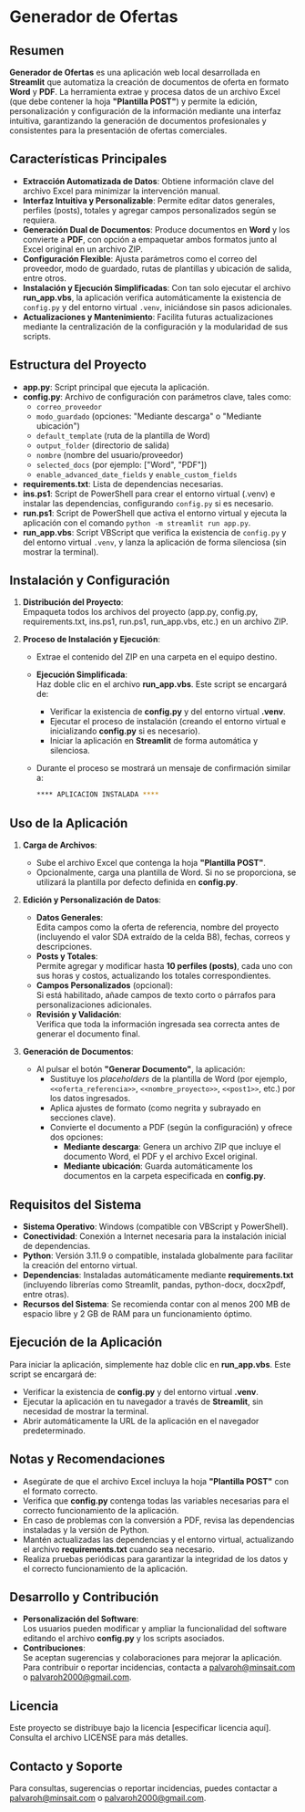 # Generador de Ofertas

## Resumen

**Generador de Ofertas** es una aplicación web local desarrollada en **Streamlit** que automatiza la creación de documentos de oferta en formato **Word** y **PDF**. La herramienta extrae y procesa datos de un archivo Excel (que debe contener la hoja **"Plantilla POST"**) y permite la edición, personalización y configuración de la información mediante una interfaz intuitiva, garantizando la generación de documentos profesionales y consistentes para la presentación de ofertas comerciales.

## Características Principales

- **Extracción Automatizada de Datos**: Obtiene información clave del archivo Excel para minimizar la intervención manual.
- **Interfaz Intuitiva y Personalizable**: Permite editar datos generales, perfiles (posts), totales y agregar campos personalizados según se requiera.
- **Generación Dual de Documentos**: Produce documentos en **Word** y los convierte a **PDF**, con opción a empaquetar ambos formatos junto al Excel original en un archivo ZIP.
- **Configuración Flexible**: Ajusta parámetros como el correo del proveedor, modo de guardado, rutas de plantillas y ubicación de salida, entre otros.
- **Instalación y Ejecución Simplificadas**: Con tan solo ejecutar el archivo **run_app.vbs**, la aplicación verifica automáticamente la existencia de `config.py` y del entorno virtual `.venv`, iniciándose sin pasos adicionales.
- **Actualizaciones y Mantenimiento**: Facilita futuras actualizaciones mediante la centralización de la configuración y la modularidad de sus scripts.

## Estructura del Proyecto

- **app.py**: Script principal que ejecuta la aplicación.
- **config.py**: Archivo de configuración con parámetros clave, tales como:
  - `correo_proveedor`
  - `modo_guardado` (opciones: "Mediante descarga" o "Mediante ubicación")
  - `default_template` (ruta de la plantilla de Word)
  - `output_folder` (directorio de salida)
  - `nombre` (nombre del usuario/proveedor)
  - `selected_docs` (por ejemplo: ["Word", "PDF"])
  - `enable_advanced_date_fields` y `enable_custom_fields`
- **requirements.txt**: Lista de dependencias necesarias.
- **ins.ps1**: Script de PowerShell para crear el entorno virtual (.venv) e instalar las dependencias, configurando `config.py` si es necesario.
- **run.ps1**: Script de PowerShell que activa el entorno virtual y ejecuta la aplicación con el comando `python -m streamlit run app.py`.
- **run_app.vbs**: Script VBScript que verifica la existencia de `config.py` y del entorno virtual `.venv`, y lanza la aplicación de forma silenciosa (sin mostrar la terminal).

## Instalación y Configuración

1. **Distribución del Proyecto**:  
   Empaqueta todos los archivos del proyecto (app.py, config.py, requirements.txt, ins.ps1, run.ps1, run_app.vbs, etc.) en un archivo ZIP.

2. **Proceso de Instalación y Ejecución**:
   - Extrae el contenido del ZIP en una carpeta en el equipo destino.
   - **Ejecución Simplificada**:  
     Haz doble clic en el archivo **run_app.vbs**. Este script se encargará de:
     - Verificar la existencia de **config.py** y del entorno virtual **.venv**.
     - Ejecutar el proceso de instalación (creando el entorno virtual e inicializando **config.py** si es necesario).
     - Iniciar la aplicación en **Streamlit** de forma automática y silenciosa.
   - Durante el proceso se mostrará un mensaje de confirmación similar a:

     ```bash
     **** APLICACION INSTALADA ****
     ```

## Uso de la Aplicación

1. **Carga de Archivos**:
   - Sube el archivo Excel que contenga la hoja **"Plantilla POST"**.
   - Opcionalmente, carga una plantilla de Word. Si no se proporciona, se utilizará la plantilla por defecto definida en **config.py**.

2. **Edición y Personalización de Datos**:
   - **Datos Generales**:  
     Edita campos como la oferta de referencia, nombre del proyecto (incluyendo el valor SDA extraído de la celda B8), fechas, correos y descripciones.
   - **Posts y Totales**:  
     Permite agregar y modificar hasta **10 perfiles (posts)**, cada uno con sus horas y costos, actualizando los totales correspondientes.
   - **Campos Personalizados** (opcional):  
     Si está habilitado, añade campos de texto corto o párrafos para personalizaciones adicionales.
   - **Revisión y Validación**:  
     Verifica que toda la información ingresada sea correcta antes de generar el documento final.

3. **Generación de Documentos**:
   - Al pulsar el botón **"Generar Documento"**, la aplicación:
     - Sustituye los *placeholders* de la plantilla de Word (por ejemplo, `<<oferta_referencia>>`, `<<nombre_proyecto>>`, `<<post1>>`, etc.) por los datos ingresados.
     - Aplica ajustes de formato (como negrita y subrayado en secciones clave).
     - Convierte el documento a PDF (según la configuración) y ofrece dos opciones:
       - **Mediante descarga**: Genera un archivo ZIP que incluye el documento Word, el PDF y el archivo Excel original.
       - **Mediante ubicación**: Guarda automáticamente los documentos en la carpeta especificada en **config.py**.

## Requisitos del Sistema

- **Sistema Operativo**: Windows (compatible con VBScript y PowerShell).
- **Conectividad**: Conexión a Internet necesaria para la instalación inicial de dependencias.
- **Python**: Versión 3.11.9 o compatible, instalada globalmente para facilitar la creación del entorno virtual.
- **Dependencias**: Instaladas automáticamente mediante **requirements.txt** (incluyendo librerías como Streamlit, pandas, python-docx, docx2pdf, entre otras).
- **Recursos del Sistema**: Se recomienda contar con al menos 200 MB de espacio libre y 2 GB de RAM para un funcionamiento óptimo.

## Ejecución de la Aplicación

Para iniciar la aplicación, simplemente haz doble clic en **run_app.vbs**. Este script se encargará de:

- Verificar la existencia de **config.py** y del entorno virtual **.venv**.
- Ejecutar la aplicación en tu navegador a través de **Streamlit**, sin necesidad de mostrar la terminal.
- Abrir automáticamente la URL de la aplicación en el navegador predeterminado.

## Notas y Recomendaciones

- Asegúrate de que el archivo Excel incluya la hoja **"Plantilla POST"** con el formato correcto.
- Verifica que **config.py** contenga todas las variables necesarias para el correcto funcionamiento de la aplicación.
- En caso de problemas con la conversión a PDF, revisa las dependencias instaladas y la versión de Python.
- Mantén actualizadas las dependencias y el entorno virtual, actualizando el archivo **requirements.txt** cuando sea necesario.
- Realiza pruebas periódicas para garantizar la integridad de los datos y el correcto funcionamiento de la aplicación.

## Desarrollo y Contribución

- **Personalización del Software**:  
  Los usuarios pueden modificar y ampliar la funcionalidad del software editando el archivo **config.py** y los scripts asociados.
- **Contribuciones**:  
  Se aceptan sugerencias y colaboraciones para mejorar la aplicación. Para contribuir o reportar incidencias, contacta a <palvaroh@minsait.com> o <palvaroh2000@gmail.com>.

## Licencia

Este proyecto se distribuye bajo la licencia [especificar licencia aquí]. Consulta el archivo LICENSE para más detalles.

## Contacto y Soporte

Para consultas, sugerencias o reportar incidencias, puedes contactar a <palvaroh@minsait.com> o <palvaroh2000@gmail.com>.
